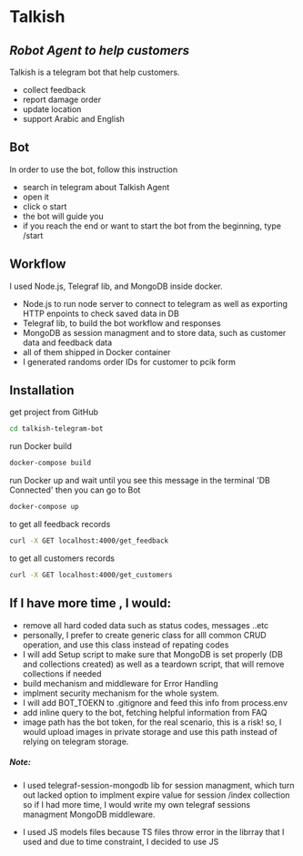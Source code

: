 # Talkish

## _Robot Agent to help customers_

Talkish is a telegram bot that help customers.

- collect feedback
- report damage order
- update location
- support Arabic and English

## Bot

In order to use the bot, follow this instruction

- search in telegram about Talkish Agent
- open it
- click o start
- the bot will guide you
- if you reach the end or want to start the bot from the beginning, type /start

## Workflow

I used Node.js, Telegraf lib, and MongoDB inside docker.

- Node.js to run node server to connect to telegram as well as exporting HTTP enpoints to check saved data in DB
- Telegraf lib, to build the bot workflow and responses
- MongoDB as session managment and to store data, such as customer data and feedback data
- all of them shipped in Docker container
- I generated randoms order IDs for customer to pcik form

## Installation

get project from GitHub

```sh
cd talkish-telegram-bot
```

run Docker build

```sh
docker-compose build
```

run Docker up and wait until you see this message in the terminal 'DB Connected' then you can go to Bot

```sh
docker-compose up
```

to get all feedback records

```sh
curl -X GET localhost:4000/get_feedback
```

to get all customers records

```sh
curl -X GET localhost:4000/get_customers
```

## If I have more time , I would:

- remove all hard coded data such as status codes, messages ..etc
- personally, I prefer to create generic class for alll common CRUD operation, and use this class instead of repating codes
- I will add Setup script to make sure that MongoDB is set properly (DB and collections created) as well as a teardown script, that will remove collections if needed
- build mechanism and middleware for Error Handling
- implment security mechanism for the whole system.
- I will add BOT_TOEKN to .gitignore and feed this info from process.env
- add inline query to the bot, fetching helpful information from FAQ
- image path has the bot token, for the real scenario, this is a risk! so, I would upload images in private storage and use this path instead of relying on telegram storage.

##### Note:

- I used telegraf-session-mongodb lib for session managment, which turn out lacked option to implment expire value for session /index collection so if I had more time, I would write my own telegraf sessions managment MongoDB middleware.

- I used JS models files because TS files throw error in the librray that I used and due to time constraint, I decided to use JS
